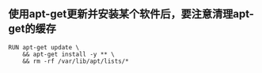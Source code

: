 ## 使用apt-get更新并安装某个软件后，要注意清理apt-get的缓存

```docker
RUN apt-get update \
    && apt-get install -y ** \
    && rm -rf /var/lib/apt/lists/* 
```